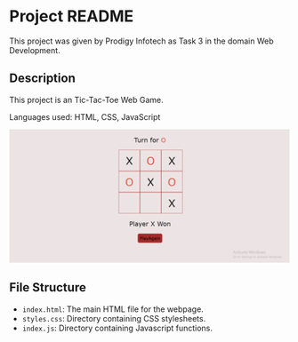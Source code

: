 
# Project README

This project was given by Prodigy Infotech as Task 3 in the domain Web Development.

## Description

This project is an Tic-Tac-Toe  Web Game. 

Languages used: HTML, CSS, JavaScript

<div align="center">
  <img src="./screenshot.png" />
</div>

## File Structure

- `index.html`: The main HTML file for the webpage.
- `styles.css`: Directory containing CSS stylesheets.
- `index.js`: Directory containing Javascript functions.
  
